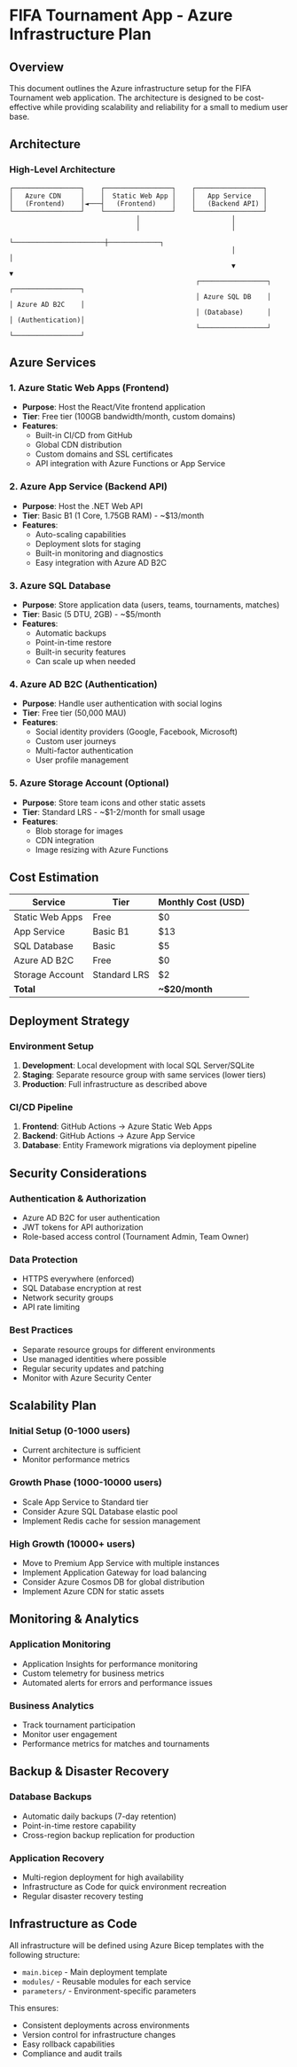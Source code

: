 # FIFA Tournament App - Azure Infrastructure Plan

## Overview
This document outlines the Azure infrastructure setup for the FIFA Tournament web application. The architecture is designed to be cost-effective while providing scalability and reliability for a small to medium user base.

## Architecture

### High-Level Architecture
```
┌─────────────────┐    ┌─────────────────┐    ┌─────────────────┐
│   Azure CDN     │    │  Static Web App │    │   App Service   │
│   (Frontend)    │◄───┤   (Frontend)    │    │   (Backend API) │
└─────────────────┘    └─────────────────┘    └─────────────────┘
                                │                       │
                                │                       │
                                └───────────────────────┼─────────────┐
                                                        │             │
                                                        ▼             ▼
                                               ┌─────────────────┐    ┌─────────────────┐
                                               │ Azure SQL DB    │    │ Azure AD B2C    │
                                               │ (Database)      │    │ (Authentication)│
                                               └─────────────────┘    └─────────────────┘
```

## Azure Services

### 1. Azure Static Web Apps (Frontend)
- **Purpose**: Host the React/Vite frontend application
- **Tier**: Free tier (100GB bandwidth/month, custom domains)
- **Features**:
  - Built-in CI/CD from GitHub
  - Global CDN distribution
  - Custom domains and SSL certificates
  - API integration with Azure Functions or App Service

### 2. Azure App Service (Backend API)
- **Purpose**: Host the .NET Web API
- **Tier**: Basic B1 (1 Core, 1.75GB RAM) - ~$13/month
- **Features**:
  - Auto-scaling capabilities
  - Deployment slots for staging
  - Built-in monitoring and diagnostics
  - Easy integration with Azure AD B2C

### 3. Azure SQL Database
- **Purpose**: Store application data (users, teams, tournaments, matches)
- **Tier**: Basic (5 DTU, 2GB) - ~$5/month
- **Features**:
  - Automatic backups
  - Point-in-time restore
  - Built-in security features
  - Can scale up when needed

### 4. Azure AD B2C (Authentication)
- **Purpose**: Handle user authentication with social logins
- **Tier**: Free tier (50,000 MAU)
- **Features**:
  - Social identity providers (Google, Facebook, Microsoft)
  - Custom user journeys
  - Multi-factor authentication
  - User profile management

### 5. Azure Storage Account (Optional)
- **Purpose**: Store team icons and other static assets
- **Tier**: Standard LRS - ~$1-2/month for small usage
- **Features**:
  - Blob storage for images
  - CDN integration
  - Image resizing with Azure Functions

## Cost Estimation

| Service | Tier | Monthly Cost (USD) |
|---------|------|-------------------|
| Static Web Apps | Free | $0 |
| App Service | Basic B1 | $13 |
| SQL Database | Basic | $5 |
| Azure AD B2C | Free | $0 |
| Storage Account | Standard LRS | $2 |
| **Total** | | **~$20/month** |

## Deployment Strategy

### Environment Setup
1. **Development**: Local development with local SQL Server/SQLite
2. **Staging**: Separate resource group with same services (lower tiers)
3. **Production**: Full infrastructure as described above

### CI/CD Pipeline
1. **Frontend**: GitHub Actions → Azure Static Web Apps
2. **Backend**: GitHub Actions → Azure App Service
3. **Database**: Entity Framework migrations via deployment pipeline

## Security Considerations

### Authentication & Authorization
- Azure AD B2C for user authentication
- JWT tokens for API authorization
- Role-based access control (Tournament Admin, Team Owner)

### Data Protection
- HTTPS everywhere (enforced)
- SQL Database encryption at rest
- Network security groups
- API rate limiting

### Best Practices
- Separate resource groups for different environments
- Use managed identities where possible
- Regular security updates and patching
- Monitor with Azure Security Center

## Scalability Plan

### Initial Setup (0-1000 users)
- Current architecture is sufficient
- Monitor performance metrics

### Growth Phase (1000-10000 users)
- Scale App Service to Standard tier
- Consider Azure SQL Database elastic pool
- Implement Redis cache for session management

### High Growth (10000+ users)
- Move to Premium App Service with multiple instances
- Implement Application Gateway for load balancing
- Consider Azure Cosmos DB for global distribution
- Implement Azure CDN for static assets

## Monitoring & Analytics

### Application Monitoring
- Application Insights for performance monitoring
- Custom telemetry for business metrics
- Automated alerts for errors and performance issues

### Business Analytics
- Track tournament participation
- Monitor user engagement
- Performance metrics for matches and tournaments

## Backup & Disaster Recovery

### Database Backups
- Automatic daily backups (7-day retention)
- Point-in-time restore capability
- Cross-region backup replication for production

### Application Recovery
- Multi-region deployment for high availability
- Infrastructure as Code for quick environment recreation
- Regular disaster recovery testing

## Infrastructure as Code

All infrastructure will be defined using Azure Bicep templates with the following structure:
- `main.bicep` - Main deployment template
- `modules/` - Reusable modules for each service
- `parameters/` - Environment-specific parameters

This ensures:
- Consistent deployments across environments
- Version control for infrastructure changes
- Easy rollback capabilities
- Compliance and audit trails
